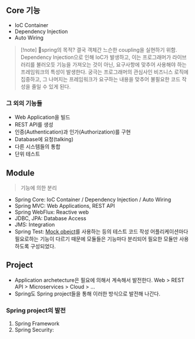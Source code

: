 ## Core 기능
- IoC Container
- Dependency Injection
- Auto Wiring

> [!note] 🦕spring의 목적?
>  결국 객체간 느슨한 coupling을 실현하기 위함. Dependency Injection으로 인해 IoC가 발생하고, 이는 프로그래머가 라이브러리를 불러오듯 기능을 가져오는 것이 아닌, 요구사항에 맞추어 사용해야 하는 프레임워크의 특성이 발생한다. 궁극는 프로그래머의 관심사인 비즈니스 로직에 집중하고, 그 나머지는 프레임워크가 요구하는 내용을 맞추어 불필요한 코드 작성을 줄일 수 있게 된다.
### 그 외의 기능들
- Web Application을 빌드
- REST API를 생성
- 인증(Authentication)과 인가(Authorization)를 구현
- Database에 요청(talking)
- 다른 시스템들의 통합
- 단위 테스트
## Module
> 기능에 의한 분리
- Spring Core: IoC Container / Dependency Injection / Auto Wiring
- Spring MVC: Web Applications, REST API
- Spring WebFlux: Reactive web
- JDBC, JPA: Database Access
- JMS: Integration
- Spring Test: [Mock obejct](https://medium.com/@SlackBeck/mock-object%EB%9E%80-%EB%AC%B4%EC%97%87%EC%9D%B8%EA%B0%80-85159754b2ac)를 사용하는 등의 테스트 코드 작성
어플리케이션마다 필요로하는 기능이 다르기 때문에 모듈들은 기능마다 분리되어 필요한 모듈만 사용하도록 구성되었다.
## Project
- Application archetecture은 필요에 의해서 계속해서 발전한다.
	Web > REST API > Microservices > Cloud > ...
- Spring도 Spring project들을 통해 이러한 방식으로 발전해 나간다.
### Spring project의 발전
1. Spring Framework
2. Spring Security: 